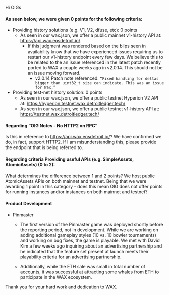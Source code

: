 Hi OIGs

#### As seen below, we were given 0 points for the following criteria:


* Providing history solutions (e.g. V1, V2, dfuse, etc): 0 points
    * As seen in our wax.json, we offer a public mainnet v1-history API at: https://api.wax.eosdetroit.io/
        * If this judgment was rendered based on the blips seen in availability know that we have experienced issues requiring us to restart our v1-history endpoint every few days. We believe this to be related to the an issue referenced in the latest patch recently ported to WAX a couple weeks ago in v2.0.14. This should not be an issue moving forward.
            * v2.0.14 Patch note referenced: `“Fixed handling for deltas bigger than uint32_t size can indicate. This was an issue for Wax.”`
* Providing test-net history solution: 0 points
    * As seen in our wax.json, we offer a public testnet Hyperion V2 API at: https://hyperion.testnet.wax.detroitledger.tech/
    * As seen in our wax.json, we offer a public testnet v1-history API at: https://testnet.wax.detroitledger.tech/
 

#### Regarding “OIG Notes - No HTTP2 on RPC”
Is this in reference to https://api.wax.eosdetroit.io/?
We have confirmed we do, in fact, support HTTP2. If I am misunderstanding this, please provide the endpoint that is being referred to.


#### Regarding criteria Providing useful APIs (e.g. SimpleAssets, AtomicAssets) (0 to 2):
What determines the difference between 1 and 2 points? We host public AtomicAssets APIs on both mainnet and testnet. Being that we were awarding 1 point in this category - does this mean OIG does not offer points for running instances and/or instances on both mainnet and testnet?


#### Product Development

* Pinmaster

  * The first version of the Pinmaster game was deployed shortly before the reporting period, not in development. While we are working on adding additional gameplay styles (10 vs. 10 bowler tournaments) and working on bug fixes, the game is playable. We met with David Kim a few weeks ago inquiring about an advertising partnership and he indicated that the feature set present at launch meets their playability criteria for an advertising partnership.

  * Additionally, while the ETH sale was small in total number of accounts, it was successful at attracting some whales from ETH to participate in the WAX ecosystem.

Thank you for your hard work and dedication to WAX.
